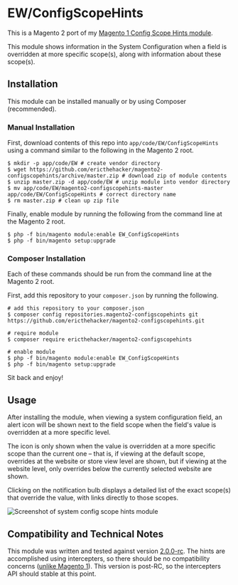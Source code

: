 # EW/ConfigScopeHints

This is a Magento 2 port of my [Magento 1 Config Scope Hints module](https://github.com/ericthehacker/magento-configscopehints).

This module shows information in the System Configuration when a field is overridden at more specific scope(s), along with information about these scope(s).

## Installation

This module can be installed manually or by using Composer (recommended).

### Manual Installation

First, download contents of this repo into `app/code/EW/ConfigScopeHints` using a command similar to the following in the Magento 2 root.
```
$ mkdir -p app/code/EW # create vendor directory
$ wget https://github.com/ericthehacker/magento2-configscopehints/archive/master.zip # download zip of module contents
$ unzip master.zip -d app/code/EW # unzip module into vendor directory
$ mv app/code/EW/magento2-configscopehints-master app/code/EW/ConfigScopeHints # correct directory name
$ rm master.zip # clean up zip file
```

Finally, enable module by running the following from the command line at the Magento 2 root.
```
$ php -f bin/magento module:enable EW_ConfigScopeHints 
$ php -f bin/magento setup:upgrade
```

### Composer Installation

Each of these commands should be run from the command line at the Magento 2 root.

First, add this repository to your `composer.json` by running the following.
```
# add this repository to your composer.json
$ composer config repositories.magento2-configscopehints git https://github.com/ericthehacker/magento2-configscopehints.git

# require module
$ composer require ericthehacker/magento2-configscopehints

# enable module
$ php -f bin/magento module:enable EW_ConfigScopeHints 
$ php -f bin/magento setup:upgrade
```

Sit back and enjoy!

## Usage

After installing the module, when viewing a system configuration field, an alert icon will be shown next to the field scope when the field's value is overridden at a more specific level.

The icon is only shown when the value is overridden at a more specific scope than the current one – that is, if viewing at the default scope, overrides at the website or store view level are shown, but if viewing at the website level, only overrides below the currently selected website are shown.

Clicking on the notification bulb displays a detailed list of the exact scope(s) that override the value, with links directly to those scopes.

![Screenshot of system config scope hints module](https://ericwie.se/assets/img/work/magento2-configscopehints.png?v=1)

## Compatibility and Technical Notes

This module was written and tested against version [2.0.0-rc](https://github.com/magento/magento2/releases/tag/2.0.0-rc). The hints are accomplished using intercepters, so there should be no compatibility concerns ([unlike Magento 1](https://github.com/ericthehacker/magento-configscopehints#rewrites)). This version is post-RC, so the intercepters API should stable at this point.

